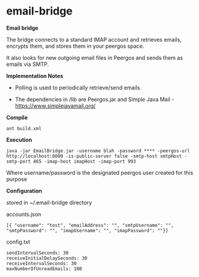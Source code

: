 # email-bridge
**Email bridge**

The bridge connects to a standard IMAP account and retrieves emails, encrypts them, and stores them in your peergos space. 

It also looks for new outgoing email files in Peergos and sends them as emails via SMTP. 


**Implementation Notes**

- Polling is used to periodically retrieve/send emails.

- The dependencies in /lib are Peergos.jar and Simple Java Mail - https://www.simplejavamail.org/


**Compile**

    ant build.xml

**Execution**

    java -jar EmailBridge.jar -username blah -password **** -peergos-url http://localhost:8000 -is-public-server false -smtp-host smtpHost -smtp-port 465 -imap-host imapHost -imap-port 993

Where username/password is the designated peergos user created for this purpose


**Configuration**

stored in ~/.email-bridge directory

accounts.json

    [{ "username": "test", "emailAddress": "", "smtpUsername": "", "smtpPassword": "", "imapUsername": "", "imapPassword": ""}]

config.txt

    sendIntervalSeconds: 30
    receiveInitialDelaySeconds: 30
    receiveIntervalSeconds: 30
    maxNumberOfUnreadEmails: 100


